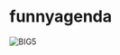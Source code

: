 # funnyagenda
![BIG5](https://user-images.githubusercontent.com/25069557/235572577-2c3d5226-196b-428a-829f-0f83e797c170.png)
